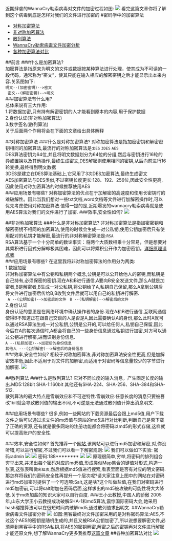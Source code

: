 近期肆虐的WannaCry勒索病毒对文件的加密过程如图:
![](http://image.3001.net/images/20170514/14946956502669.png)
看完这篇文章你将了解到这个病毒到底是怎样对我们的文件进行加密的
#密码学中的加密算法
- [对称加密算法](#对称加密算法)
- [非对称加密算法](#非对称加密算法)
- [散列算法](#散列算法)
- [WannaCry勒索病毒文件加密分析](#WannaCry勒索病毒文件加密分析)
- [各种加密算法对比](#各种加密算法对比)

##前言
###什么是加密算法?  
加密算法是指原来为明文的文件或数据按某种算法进行处理，使其成为不可读的一段代码，通常称为“密文”，使其只能在输入相应的解密密钥之后才能显示出本来内容.关系图如下:  
```明文--(加密密钥)-->密文  ```  
``` 密文--(解密密钥)-->明文```  
###加密算法有什么用?  
总体来说有三大作用:  
1.将数据加密,只有持有解密密钥的人才能看到原本的内容,用于保护数据   
2.身份认证(非对称加密算法)   
3.数字签名(散列算法)    
关于后面两个作用将会在下面的文章给出具体解释

##对称加密算法
###什么是对称加密算法? 
对称加密算法是指加密密钥和解密密钥相同的加密算法,最流行的对称加密算法是:`DES` `3DES` `AES`  
DES算法密钥为64位,并且将明文数据划分为64位的分组,然后与密钥进行16轮的异或置换以及其他操作,最终生成密文,DES解密则使用相同的密钥,从后向前进行16轮变换,最终得到明文数据  
3DES是建立在DES算法基础上,它采用了3次DES加密算法,最终生成密文  
AES加密算法与DES类似,不过密钥长度更长:128、192、256位,因此安全性更高,因此使用对称加密算法的时候推荐使用AES  
###应用场景有哪些?
对称加密算法的优点在于加解密的高速度和使用长密钥时的难破解性。因此当我们想对一些txt文档,word文档等文件进行加解密操作时,可以优先考虑使用对称加密算法.值得一提的是,近期爆发的wannacry勒索病毒就是使用AES算法对我们的文件进行了加密.
###效率,安全性如何?
![](http://olilzmmvk.bkt.clouddn.com/aes.png)

##非对称加密算法
###什么是非对称加密算法? 
非对称加密算法是指加密密钥和解密密钥不相同的加密算法,使用的时候会生成一对公私钥,使用公钥加密后只有使用配对的私钥才能解密,最流行的非对称解密算法是:`RSA`  
RSA算法基于一个十分简单的数论事实：将两个大质数相乘十分容易，但是想要对其乘积进行因式分解却极其困难，因此可以将乘积公开作为加密密钥。[详细原理请点我](http://www.cnblogs.com/AloneSword/p/3326750.html)  
###应用场景有哪些?
在这里我将非对称加密算法的作用分为两类:  
1.数据加密  
非对称加密算法中有公钥和私钥两个概念,公钥是可以公开给他人的密钥,而私钥是自己持有,必须保密的密钥.现在A和B进行通信,A要向B安全发送文件,那么A就是加密者,B是解密者,B生成一对公私钥,将公钥给了A,私钥自己保留,那么A拿到公钥后将文件进行加密后传给B,B收到文件后就可以用自己的私钥进行解密.  
``` A --(公钥加密)-->加密后的文件```
``` B --(私钥解密)-->解密后的文件```  
2.身份认证  
身份认证的意思是在网络环境中确认操作者的身份.现在A和B进行通信,互联网通信使得B不知道正在跟自己交谈的人是否是A,因此需要确认A的身份,那么此时A就可以通过RSA算法生成一对公私钥,公钥是公开的,可以给任何人,私钥自己保留,因此今后在A的每次通信时,A都会将自己的一些身份信息通过私钥进行加密,对方可以通过公钥进行解密,进而识别身份信息.   
```A --(私钥加密)-->加密后的身份信息```  
```其他人 ---(公钥解密)-->解密后的身份信息 ```  
###效率,安全性如何?
相较于对称加密算法,非对称加密算法安全性更高,但是加解密效率低,因此不适用于对文件的加解密,而适用于对密码等信息量较少的字节进行加解密.
![](http://olilzmmvk.bkt.clouddn.com/rsa.png)

##散列算法
###什么是散列算法? 
它对不同长度的输入消息，产生固定长度的输出.MD5:128bit SHA-1:160bit 其他还有SHA-224、SHA-256、SHA-384和SHA-512.  
散列算法的最大特点是雪崩效应和不可逆特性.雪崩效应:任意长度的消息只要被篡改1bit就会导致散列值的输出不同,不可逆是无法通过散列值计算出消息明文.

###应用场景有哪些?
很多,例如一些网站的下载资源最后会跟上md5值,用户下载文件之后可以通过求文件的md5值与网站的md5进行对比判断,判断自己是否下载了正确的资源,还有就是很多网站的注册功能都会将密码以md5的形式存储,这样就可以提高账户的安全性.

###效率,安全性如何?
首先推荐一个[网站](http://www.cmd5.com/),该网站可以进行md5加密和解密,对,你没听错,可以进行解密,不过我们可以看一下解密规则:
![](http://olilzmmvk.bkt.clouddn.com/md5.png)
我们可以做如下实验:
密码:admin
![](http://olilzmmvk.bkt.clouddn.com/md5_1.png)
![](http://olilzmmvk.bkt.clouddn.com/md5_2.png)
密码:188********
![](http://olilzmmvk.bkt.clouddn.com/md5_3.png)
![](http://olilzmmvk.bkt.clouddn.com/md5_4.png)
原理很简单,穷举,将密码的排列组合穷举出来,并求出每个密码对应的md5值,形成类似Map集合的键值对形式,构造一张表,这张表叫做`彩虹表`,然后根据md5值进行搜索,看表里面是否有对应的明文密码.   
那怎样将我们的密码安全性再提升一个层次呢?请大家注意上图中的网站在对密码进行md5加密时提供了一个可选项:Salt,这是啥?这个叫做盐值,在我们对密码进行md5加密前,可以将salt附加在密码后面,这样求出的md5被攻破的可能性将大大降低.关于md5加盐的知识大家可以自行百度.
###王小云教授,中国人的骄傲
2005年,山东大学王小云教授成功破解SHA-1和md5算法,震惊国际密码大会,她采用hash碰撞算法可以在很短时间内破解md5,通过散列值求出明文.
##WannaCry勒索病毒文件加密分析
![](http://image.3001.net/images/20170514/14946956502669.png)
如图:黑客最终对文件加密采用的是对称密码算法:AES,不过这个AES的密钥是随机生成的,并且又被RSA公钥加密了,所以说想要解密文件,必须弄到黑客手中的RSA私钥,将AES的密钥解密,解密之后的密钥再对文件进行解密才能还原文件,想了解WannaCry更多我推荐[这篇文章](http://www.freebuf.com/articles/system/134578.html)
##各种加密算法对比
![](http://olilzmmvk.bkt.clouddn.com/encode.png)
